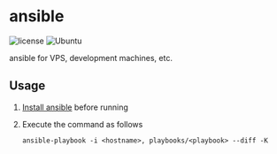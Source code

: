 # ansible

![license](https://img.shields.io/github/license/yaaarnmack4/ansible)
![Ubuntu](https://img.shields.io/badge/Ubuntu-E95420?logo=ubuntu&logoColor=white)

ansible for VPS, development machines, etc.

## Usage

1. [Install ansible](https://docs.ansible.com/ansible/latest/installation_guide/intro_installation.html) before running

2. Execute the command as follows
   ```shell
   ansible-playbook -i <hostname>, playbooks/<playbook> --diff -K
   ```
